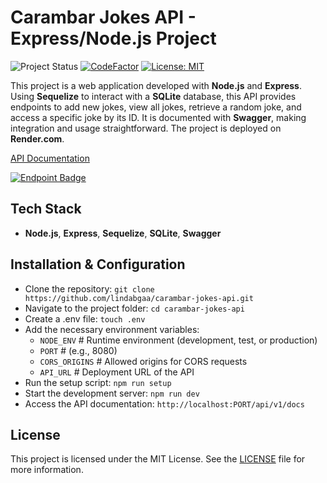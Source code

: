 # Carambar Jokes API - Express/Node.js Project

![Project Status](https://img.shields.io/badge/Project%20Status-Finished-green?style=flat-square)
[![CodeFactor](https://www.codefactor.io/repository/github/lindabgaa/carambar-jokes-api/badge?style=flat-square)](https://www.codefactor.io/repository/github/lindabgaa/carambar-jokes-api)
[![License: MIT](https://img.shields.io/badge/License-MIT-blue)](LICENSE)

This project is a web application developed with **Node.js** and **Express**. Using **Sequelize** to interact with a **SQLite** database, this API provides endpoints to add new jokes, view all jokes, retrieve a random joke, and access a specific joke by its ID. It is documented with **Swagger**, making integration and usage straightforward. The project is deployed on **Render.com**.

[API Documentation](https://carambar-jokes-api.onrender.com/api/v1/docs)

[![Endpoint Badge](https://img.shields.io/endpoint?url=https%3A%2F%2Fcarambar-jokes-api.onrender.com%2Fapi%2Fv1%2Fstatus&style=flat-square)](https://stats.uptimerobot.com/Upe7finkYZ/797919584)

## Tech Stack

- **Node.js**, **Express**, **Sequelize**, **SQLite**, **Swagger**

## Installation & Configuration

- Clone the repository: `git clone https://github.com/lindabgaa/carambar-jokes-api.git`
- Navigate to the project folder: `cd carambar-jokes-api`
- Create a .env file: `touch .env`
- Add the necessary environment variables:
  - `NODE_ENV` # Runtime environment (development, test, or production)
  - `PORT` # (e.g., 8080)
  - `CORS_ORIGINS` # Allowed origins for CORS requests
  - `API_URL` # Deployment URL of the API
- Run the setup script: `npm run setup`
- Start the development server: `npm run dev`
- Access the API documentation: `http://localhost:PORT/api/v1/docs`

## License

This project is licensed under the MIT License. See the [LICENSE](LICENSE) file for more information.
